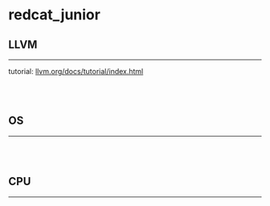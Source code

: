 # redcat_junior

## LLVM
---

tutorial: <a href="https://llvm.org/docs/tutorial/index.html">llvm.org/docs/tutorial/index.html</a>

<br><br>

## OS
---



<br><br>

## CPU
---
